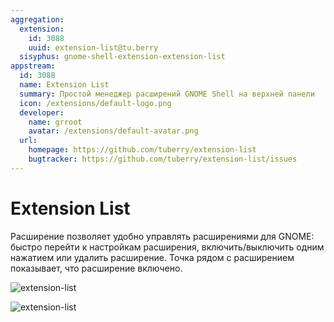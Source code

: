 ```yaml
---
aggregation:
  extension:
    id: 3088
    uuid: extension-list@tu.berry
  sisyphus: gnome-shell-extension-extension-list
appstream:
  id: 3088
  name: Extension List
  summary: Простой менеджер расширений GNOME Shell на верхней панели
  icon: /extensions/default-logo.png
  developer:
    name: grroot
    avatar: /extensions/default-avatar.png
  url:
    homepage: https://github.com/tuberry/extension-list
    bugtracker: https://github.com/tuberry/extension-list/issues
---
```


# Extension List

Расширение позволяет удобно управлять расширениями для GNOME: быстро перейти к настройкам расширения, включить/выключить
одним нажатием или удалить расширение. Точка рядом с расширением показывает, что расширение включено.

![extension-list](/extensions/extension-list/extension-list-1.png)

![extension-list](/extensions/extension-list/extension-list-2.png)

<!--@include: @extensions/.parts/show-install-steps.md-->
<!--@include: @extensions/.parts/install-from-repository.md-->
